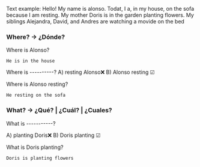 
Text example: 
Hello! My name is alonso. Todat, I a, in my house, on the sofa because I am resting. My mother Doris is in the garden planting flowers. My siblings Alejandra, David, and Andres are watching a movide on the bed


### Where?  -> ¿Dónde?

Where is Alonso?
```
He is in the house
```

Where is ----------?
A) resting Alonso❌
B) Alonso resting ☑
 


Where is Alonso resting?
```
He resting on the sofa
```


### What? -> ¿Qué? | ¿Cuál? | ¿Cuales?

What is -----------?

A) planting Doris❌
B) Doris planting ☑


What is Doris planting?
```
Doris is planting flowers
```
